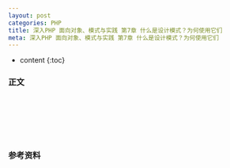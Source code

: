 ```yaml
---
layout: post
categories: PHP
title: 深入PHP 面向对象、模式与实践 第7章 什么是设计模式？为何使用它们
meta: 深入PHP 面向对象、模式与实践 第7章 什么是设计模式？为何使用它们
---
```

* content
{:toc}

### 正文


<br/><br/><br/><br/><br/>
### 参考资料



